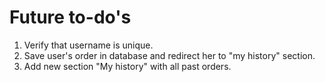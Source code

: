 # Future to-do's
1. Verify that username is unique.
2. Save user's order in database and redirect her to "my history" section.
3. Add new section "My history" with all past orders.
